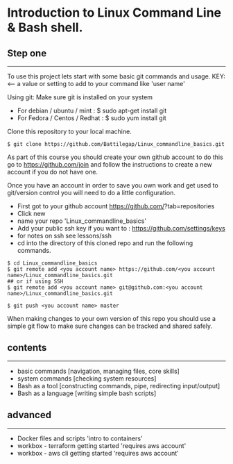 # Introduction to Linux Command Line & Bash shell.


## Step one
-----------
To use this project lets start with some basic git commands and usage.
KEY:
<description> <-- a value or setting to add to your command like 'user name'

Using git:
Make sure git is installed on your system

* For debian / ubuntu / mint : $ sudo apt-get install git
* For Fedora / Centos / Redhat : $ sudo yum install git

Clone this repository to your local machine.

```
$ git clone https://github.com/Battilegap/Linux_commandline_basics.git

```

As part of this course you should create your own github account to do this go to
https://github.com/join and follow the instructions to create a new account if you do not have one.

Once you have an account in order to save you own work and get used to git/version control you will need to do a little configuration.

* First got to your github account https://github.com/<account name>?tab=repositories
* Click new
* name your repo 'Linux_commandline_basics'
* Add your public ssh key if you want to : https://github.com/settings/keys
* for notes on ssh see lessons/ssh
* cd into the directory of this cloned repo and run the following commands.


```
$ cd Linux_commandline_basics
$ git remote add <you account name> https://github.com/<you account name>/Linux_commandline_basics.git
## or if using SSH
$ git remote add <you account name> git@github.com:<you account name>/Linux_commandline_basics.git

$ git push <you account name> master

```

When making changes to your own version of this repo you should use a simple git flow to make sure changes can be tracked and shared safely.


## contents
-----------
* basic commands [navigation, managing files, core skills]
* system commands [checking system resources]
* Bash as a tool [constructing commands, pipe, redirecting input/output]
* Bash as a language [writing simple bash scripts]

## advanced
-----------
* Docker files and scripts 'intro to containers'
* workbox - terraform getting started 'requires aws account'
* workbox - aws cli getting started 'requires aws account'
